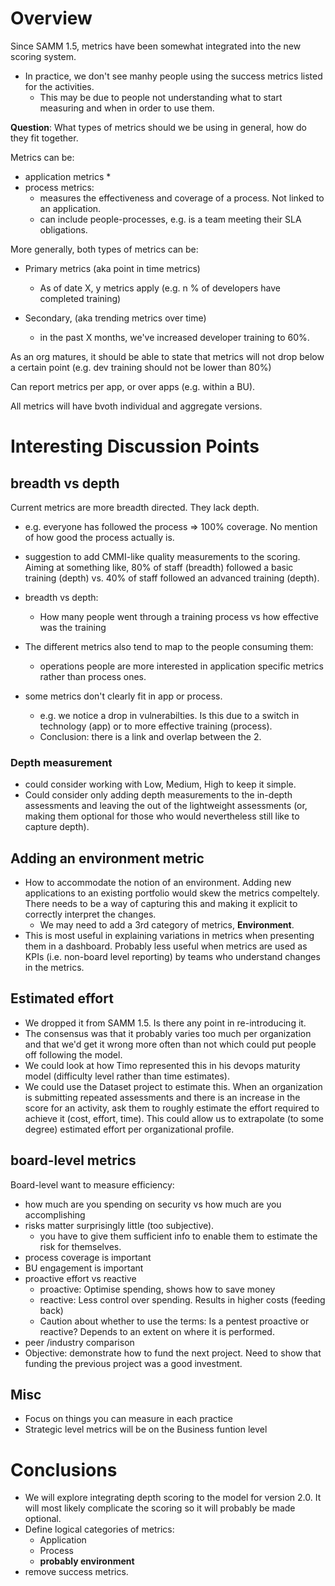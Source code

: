 ﻿# Overview
Since SAMM 1.5, metrics have been somewhat integrated into the new scoring system.
  * In practice, we don't see manhy people using the success metrics listed for the activities.
    * This may be due to people not understanding what to start measuring and when in order to use them.

**Question**: What types of metrics should we be using in general, how do they fit together.

Metrics can be:
  * application metrics
    * 
  * process metrics: 
    * measures the effectiveness and coverage of a process. Not linked to an application.
    * can include people-processes, e.g. is a team meeting their SLA obligations. 

More generally, both types of metrics can be:
  
  * Primary metrics (aka point in time metrics)
    * As of date X, y metrics apply (e.g. n % of developers have completed training)

  * Secondary, (aka trending metrics over time)
    * in the past X months, we've increased developer training to 60%.
  
As an org matures, it should be able to state that metrics will not drop below a certain point (e.g. dev training should not be lower than 80%)

Can report metrics per app, or over apps (e.g. within a BU).

All metrics will have bvoth individual and aggregate versions.

# Interesting Discussion Points
## breadth vs depth
Current metrics are more breadth directed. They lack depth.
  
  * e.g. everyone has followed the process => 100% coverage. No mention of how good the process actually is.
  * suggestion to add CMMI-like quality measurements to the scoring. Aiming at something like, 80% of staff (breadth) followed a basic training (depth) vs. 40% of staff followed an advanced training (depth).
  
  * breadth vs depth:
    * How many people went through a training process vs how effective was the training
  * The different metrics also tend to map to the people consuming them:
    * operations people are more interested in application specific metrics rather than process ones.
  * some metrics don't clearly fit in app or process.
    * e.g. we notice a drop in vulnerabilties. Is this due to a switch in technology (app) or to more effective training (process).
    * Conclusion: there is a link and overlap between the 2. 

### Depth measurement
  * could consider working with Low, Medium, High to keep it simple.
  * Could consider only adding depth measurements to the in-depth assessments and leaving the out of the lightweight assessments (or, making them optional for those who would nevertheless still like to capture depth).

## Adding an environment metric
  * How to accommodate the notion of an environment. Adding new applications to an existing portfolio would skew the metrics compeltely. There needs to be a way of capturing this and making it explicit to correctly interpret the changes.
    * We may need to add a 3rd category of metrics, **Environment**. 
  * This is most useful in explaining variations in metrics when presenting them in a dashboard. Probably less useful when metrics are used as KPIs (i.e. non-board level reporting) by teams who understand changes in the metrics.

## Estimated effort
  * We dropped it from SAMM 1.5. Is there any point in re-introducing it.
  * The consensus was that it probably varies too much per organization and that we'd get it wrong more often than not which could put people off following the model.
  * We could look at how Timo represented this in his devops maturity model (difficulty level rather than time estimates).
  * We could use the Dataset project to estimate this. When an organization is submitting repeated assessments and there is an increase in the score for an activity, ask them to roughly estimate the effort required to achieve it (cost, effort, time). This could allow us to extrapolate (to some degree) estimated effort per organizational profile.
  
## board-level metrics
Board-level want to measure efficiency:

  * how much are you spending on security vs how much are you accomplishing
  * risks matter surprisingly little (too subjective).
    * you have to give them sufficient info to enable them to estimate the risk for themselves.
  * process coverage is important
  * BU engagement is important
  * proactive effort vs reactive
    * proactive: Optimise spending, shows how to save money
    * reactive: Less control over spending. Results in higher costs (feeding back)
    * Caution about whether to use the terms: Is a pentest proactive or reactive? Depends to an extent on where it is performed.
  * peer /industry comparison
  * Objective: demonstrate how to fund the next project. Need to show that funding the previous project was a good investment.

## Misc
  * Focus on things you can measure in each practice
  * Strategic level metrics will be on the Business funtion level

# Conclusions
  * We will explore integrating depth scoring to the model for version 2.0. It will most likely complicate the scoring so it will probably be made optional.
  * Define logical categories of metrics:
    * Application
    * Process
    * **probably environment**
  * remove success metrics. 
  